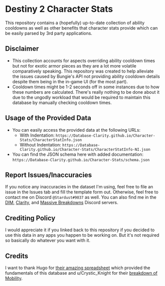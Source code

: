 # Destiny 2 Character Stats

This repository contains a (hopefully) up-to-date collection of ability cooldowns as well as other benefits that character stats provide which can be easily parsed by 3rd party applications.

## Disclaimer

- This collection accounts for aspects overriding ability cooldown times but not for exotic armor pieces as they are a lot more volatile comparatively speaking. This repository was created to help alleviate the issues caused by Bungie's API not providing ability cooldown details despite them being in the in-game UI (for the most part).
- Cooldown times might be 1-2 seconds off in some instances due to how these numbers are calculated. There's really nothing to be done about it due to the ungodly workload that would be required to maintain this database by manually checking cooldown times.

## Usage of the Provided Data

- You can easily access the provided data at the following URLs:
  - With Indentation: `https://Database-Clarity.github.io/Character-Stats/CharacterStatInfo.json`
  - Without Indentation: `https://Database-Clarity.github.io/Character-Stats/CharacterStatInfo-NI.json`
- You can find the JSON schema here with added documentation:
  `https://Database-Clarity.github.io/Character-Stats/schema.json`

## Report Issues/Inaccuracies

If you notice any inaccuracies in the dataset I'm using, feel free to file an issue in the Issues tab and fill the template form out.
Otherwise, feel free to contact me on Discord `@Stardust#9037` as well. You can also find me in the [DIM](https://discordapp.com/invite/UK2GWC7), [Clarity](https://d2clarity.page.link/discord), and [Massive Breakdowns](https://discord.gg/TheyfeQ) Discord servers.

## Crediting Policy

I would appreciate it if you linked back to this repository if you decided to use this data in any apps you happen to be working on. But it's not required so basically do whatever you want with it.

## Credits

I want to thank Hugo for [their amazing spreadsheet](https://docs.google.com/spreadsheets/d/1LgOPdcdEmRvDxFq1ZgJkR9-U6KMsTvYTUSJgkqsLIqs/) which provided the fundamentals of this database and u/Crystic_Knight for their [breakdown of Mobility](https://www.reddit.com/r/DestinyTheGame/comments/ejw37c/breakdown_of_mobility_ultimate_edition/).
